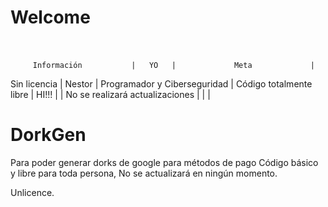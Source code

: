 
# Welcome⠀⠀⠀⠀⠀⠀⠀⠀⠀⠀⠀⠀⠀⠀⠀⠀⠀⠀⠀⠀⠀⠀⠀⠀

         Información           |   YO   |             Meta             |
 Sin licencia                    | Nestor | Programador y Ciberseguridad |
 Código totalmente libre         | HI!!!  |                              |
 No se realizará actualizaciones |        |                              |
# DorkGen
Para poder generar dorks de google para métodos de pago
Código básico y libre para toda persona, No se actualizará en ningún momento.

Unlicence.
